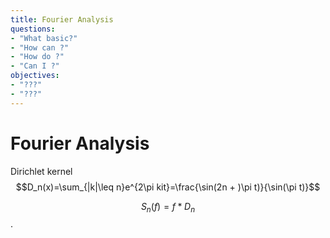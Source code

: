```yaml
---
title: Fourier Analysis
questions:
- "What basic?"
- "How can ?"
- "How do ?"
- "Can I ?"
objectives:
- "???"
- "???"
---
```


# Fourier Analysis

Dirichlet kernel $$D_n(x)=\sum_{|k|\leq n}e^{2\pi kit}=\frac{\sin(2n + )\pi t)}{\sin(\pi t)}$$

$$S_n(f)=f*D_n$$.

